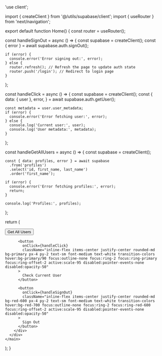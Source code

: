 'use client';

import { createClient } from '@/utils/supabase/client';
import { useRouter } from 'next/navigation';

export default function Home() {
const router = useRouter();

const handleSignOut = async () => {
const supabase = createClient();
const { error } = await supabase.auth.signOut();

    if (error) {
      console.error('Error signing out:', error);
    } else {
      router.refresh(); // Refresh the page to update auth state
      router.push('/login'); // Redirect to login page
    }

};

const handleClick = async () => {
const supabase = createClient();
const {
data: { user },
error,
} = await supabase.auth.getUser();

    const metadata = user.user_metadata;
    if (error) {
      console.error('Error fetching user:', error);
    } else {
      console.log('Current user:', user);
      console.log('User metadata:', metadata);
    }

};

const handleGetAllUsers = async () => {
const supabase = createClient();

    const { data: profiles, error } = await supabase
      .from('profiles')
      .select('id, first_name, last_name')
      .order('first_name');

    if (error) {
      console.error('Error fetching profiles:', error);
      return;
    }

    console.log('Profiles:', profiles);

};

return (
<main className="flex min-h-screen flex-col items-center justify-between p-24">
<div className="z-10 max-w-5xl w-full items-center justify-between font-mono text-sm lg:flex">
<div className="flex gap-4">
<button
            onClick={handleGetAllUsers}
            className="inline-flex items-center justify-center rounded-md bg-primary px-4 py-2 text-sm font-medium text-white transition-colors hover:bg-primary/90 focus:outline-none focus:ring-2 focus:ring-primary focus:ring-offset-2 active:scale-95 disabled:pointer-events-none disabled:opacity-50"
          >
Get All Users
</button>

          <button
            onClick={handleClick}
            className="inline-flex items-center justify-center rounded-md bg-primary px-4 py-2 text-sm font-medium text-white transition-colors hover:bg-primary/90 focus:outline-none focus:ring-2 focus:ring-primary focus:ring-offset-2 active:scale-95 disabled:pointer-events-none disabled:opacity-50"
          >
            Check Current User
          </button>

          <button
            onClick={handleSignOut}
            className="inline-flex items-center justify-center rounded-md bg-red-600 px-4 py-2 text-sm font-medium text-white transition-colors hover:bg-red-700 focus:outline-none focus:ring-2 focus:ring-red-600 focus:ring-offset-2 active:scale-95 disabled:pointer-events-none disabled:opacity-50"
          >
            Sign Out
          </button>
        </div>
      </div>
    </main>

);
}
